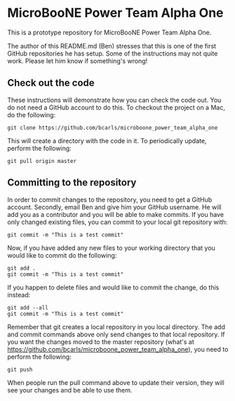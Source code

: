 # MicroBooNE Power Team Alpha One

This is a prototype repository for MicroBooNE Power Team Alpha One. 

The author of this README.md (Ben) stresses that this is one of the first GitHub repositories he has setup. Some of the instructions may not quite work. Please let him know if something's wrong!

## Check out the code

These instructions will demonstrate how you can check the code out. You do not need a GitHub account to do this. To checkout the project on a Mac, do the following:

    git clone https://github.com/bcarls/microboone_power_team_alpha_one

This will create a directory with the code in it. To periodically update, perform the following:

    git pull origin master

## Committing to the repository 

In order to commit changes to the repository, you need to get a GitHub account. Secondly, email Ben and give him your GitHub username. He will add you as a contributor and you will be able to make commits. If you have only changed existing files, you can commit to your local git repository with:

    git commit -m "This is a test commit"
    
Now, if you have added any new files to your working directory that you would like to commit do the following:

    git add .
    git commit -m "This is a test commit"
    
If you happen to delete files and would like to commit the change, do this instead:

    git add --all
    git commit -m "This is a test commit"

Remember that git creates a local repository in you local directory. The add and commit commands above only send changes to that local repository. If you want the changes moved to the master repository (what's at https://github.com/bcarls/microboone_power_team_alpha_one), you need to perform the following:

    git push
    
When people run the pull command above to update their version, they will see your changes and be able to use them. 

